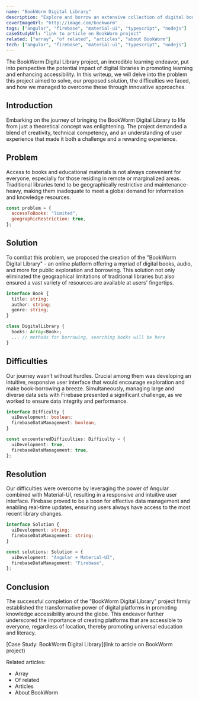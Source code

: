 ```yaml
---
name: "BookWorm Digital Library"
description: "Explore and borrow an extensive collection of digital books, audio, and more"
coverImageUrl: "http://image.com/bookworm"
tags: ["angular", "firebase", "material-ui", "typescript", "nodejs"]
caseStudyUrl: "link to article on BookWorm project"
related: ["array", "of related", "articles", "about BookWorm"]
tech: ["angular", "firebase", "material-ui", "typescript", "nodejs"]
---
```


The BookWorm Digital Library project, an incredible learning endeavor, put into perspective the potential impact of digital libraries in promoting learning and enhancing accessibility. In this writeup, we will delve into the problem this project aimed to solve, our proposed solution, the difficulties we faced, and how we managed to overcome these through innovative approaches.

## Introduction

Embarking on the journey of bringing the BookWorm Digital Library to life from just a theoretical concept was enlightening. The project demanded a blend of creativity, technical competency, and an understanding of user experience that made it both a challenge and a rewarding experience.

## Problem

Access to books and educational materials is not always convenient for everyone, especially for those residing in remote or marginalized areas. Traditional libraries tend to be geographically restrictive and maintenance-heavy, making them inadequate to meet a global demand for information and knowledge resources.

```javascript
const problem = {
  accessToBooks: "limited",
  geographicRestriction: true,
};
```

## Solution

To combat this problem, we proposed the creation of the "BookWorm Digital Library" - an online platform offering a myriad of digital books, audio, and more for public exploration and borrowing. This solution not only eliminated the geographical limitations of traditional libraries but also ensured a vast variety of resources are available at users' fingertips.

```typescript
interface Book {
  title: string;
  author: string;
  genre: string;
}

class DigitalLibrary {
  books: Array<Book>; 
  ... // methods for borrowing, searching books will be here
}
```

## Difficulties

Our journey wasn’t without hurdles. Crucial among them was developing an intuitive, responsive user interface that would encourage exploration and make book-borrowing a breeze. Simultaneously, managing large and diverse data sets with Firebase presented a significant challenge, as we worked to ensure data integrity and performance.

```typescript
interface Difficulty {
  uiDevelopment: boolean;
  firebaseDataManagement: boolean; 
}

const encounteredDifficulties: Difficulty = {
  uiDevelopment: true,
  firebaseDataManagement: true, 
};
```

## Resolution

Our difficulties were overcome by leveraging the power of Angular combined with Material-UI, resulting in a responsive and intuitive user interface. Firebase proved to be a boon for effective data management and enabling real-time updates, ensuring users always have access to the most recent library changes.

```typescript
interface Solution {
  uiDevelopment: string;
  firebaseDataManagement: string;
}

const solutions: Solution = {
  uiDevelopment: "Angular + Material-UI",
  firebaseDataManagement: "Firebase", 
};
```

## Conclusion

The successful completion of the "BookWorm Digital Library" project firmly established the transformative power of digital platforms in promoting knowledge accessibility around the globe. This endeavor further underscored the importance of creating platforms that are accessible to everyone, regardless of location, thereby promoting universal education and literacy.

[Case Study: BookWorm Digital Library](link to article on BookWorm project)

Related articles:

-  Array
-  Of related
-  Articles
-  About BookWorm
